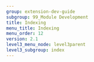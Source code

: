 ```yaml
---
group: extension-dev-guide
subgroup: 99_Module Development 
title: Indexing
menu_title: Indexing
menu_order: 12
version: 2.1
level3_menu_node: level3parent
level3_subgroup: index
---
```


